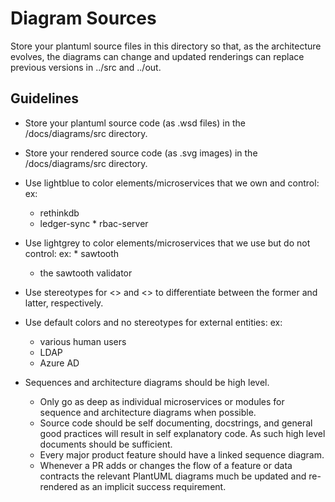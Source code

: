 # Diagram Sources #

Store your plantuml source files in this directory so that, as the architecture evolves,
the diagrams can change and updated renderings can replace previous versions
in ../src and ../out.

## Guidelines ##

* Store your plantuml source code (as .wsd files) in the /docs/diagrams/src directory.
* Store your rendered source code (as .svg images) in the /docs/diagrams/src directory.

* Use lightblue to color elements/microservices that we own and control:
  ex:
  * rethinkdb
  * ledger-sync
  * rbac-server

* Use lightgrey to color elements/microservices that we use but do not control:
  ex:
  * sawtooth
  * the sawtooth validator

* Use stereotypes for <<NEXT>> and <<HYPERLEDGER>> to differentiate between the
  former and latter, respectively.

* Use default colors and no stereotypes for external entities:
  ex:
  * various human users
  * LDAP
  * Azure AD

* Sequences and architecture diagrams should be high level.
  * Only go as deep as individual microservices or modules for sequence and
    architecture diagrams when possible.
  * Source code should be self documenting, docstrings, and general good
    practices will result in self explanatory code. As such high level
    documents should be sufficient.
  * Every major product feature should have a linked sequence diagram.
  * Whenever a PR adds or changes the flow of a feature or data contracts the
    relevant PlantUML diagrams much be updated and re-rendered as an implicit
    success requirement.
